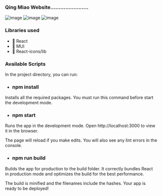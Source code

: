 ### Qing Miao Website.......................
![image](https://user-images.githubusercontent.com/78581470/152643226-d630858c-a34b-44e6-a4a4-1468389fc437.png)
![image](https://user-images.githubusercontent.com/78581470/152643239-59d91333-ab5b-4ef1-bfd2-bb79b785edbe.png)
![image](https://user-images.githubusercontent.com/78581470/152643257-db4e61fe-0bcf-4ce0-bcdc-53d879190cc7.png)


### Libraries used
- 🔭 React
- 🔭 MUI
- 🔭 React-icons/lib

### Available Scripts
In the project directory, you can run:

- ### npm install
Installs all the required packages. You must run this command before start the development mode.

- ### npm start
Runs the app in the development mode.
Open http://localhost:3000 to view it in the browser.

The page will reload if you make edits.
You will also see any lint errors in the console.

- ### npm run build
Builds the app for production to the build folder.
It correctly bundles React in production mode and optimizes the build for the best performance.

The build is minified and the filenames include the hashes.
Your app is ready to be deployed!

